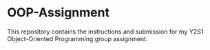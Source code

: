 # OOP-Assignment
This repository contains the instructions and submission for my Y2S1 Object-Oriented Programming group assignment.
